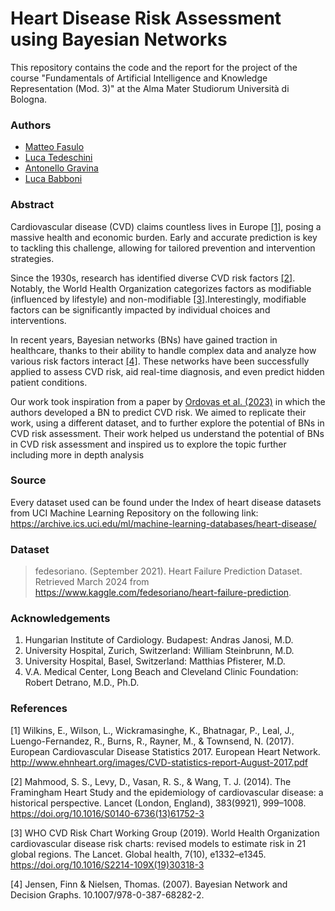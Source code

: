 # Heart Disease Risk Assessment using Bayesian Networks

This repository contains the code and the report for the project of the course "Fundamentals of Artificial Intelligence and Knowledge Representation (Mod. 3)" at the Alma Mater Studiorum Università di Bologna.

### Authors

- [Matteo Fasulo](https://github.com/MatteoFasulo)
- [Luca Tedeschini](https://github.com/LucaTedeschini)
- [Antonello Gravina](https://github.com/GravAnt)
- [Luca Babboni](https://github.com/ElektroDuck)

### Abstract

Cardiovascular disease (CVD) claims countless lives in Europe [[1]](#1), posing a massive health and economic burden. Early and accurate prediction is key to tackling this challenge, allowing for tailored prevention and intervention strategies.

Since the 1930s, research has identified diverse CVD risk factors [[2]](#2). Notably, the World Health Organization categorizes factors as modifiable (influenced by lifestyle) and non-modifiable [[3]](#3).Interestingly, modifiable factors can be significantly impacted by individual choices and interventions.

In recent years, Bayesian networks (BNs) have gained traction in healthcare, thanks to their ability to handle complex data and analyze how various risk factors interact [[4]](#4). These networks have been successfully applied to assess CVD risk, aid real-time diagnosis, and even predict hidden patient conditions.

Our work took inspiration from a paper by [Ordovas et al. (2023)](https://doi.org/10.1016/j.cmpb.2023.107405) in which the authors developed a BN to predict CVD risk. We aimed to replicate their work, using a different dataset, and to further explore the potential of BNs in CVD risk assessment. Their work helped us understand the potential of BNs in CVD risk assessment and inspired us to explore the topic further including more in depth analysis

### Source

Every dataset used can be found under the Index of heart disease datasets from UCI Machine Learning Repository on the following link: <https://archive.ics.uci.edu/ml/machine-learning-databases/heart-disease/>

### Dataset

>fedesoriano. (September 2021). Heart Failure Prediction Dataset. Retrieved March 2024 from <https://www.kaggle.com/fedesoriano/heart-failure-prediction>.

### Acknowledgements

1. Hungarian Institute of Cardiology. Budapest: Andras Janosi, M.D.
2. University Hospital, Zurich, Switzerland: William Steinbrunn, M.D.
3. University Hospital, Basel, Switzerland: Matthias Pfisterer, M.D.
4. V.A. Medical Center, Long Beach and Cleveland Clinic Foundation: Robert Detrano, M.D., Ph.D.

### References

<a id="1">[1]</a>
Wilkins, E., Wilson, L., Wickramasinghe, K., Bhatnagar, P., Leal, J., Luengo-Fernandez, R., Burns, R., Rayner, M., & Townsend, N. (2017). European Cardiovascular Disease Statistics 2017. European Heart Network. <http://www.ehnheart.org/images/CVD-statistics-report-August-2017.pdf>

<a id="2">[2]</a>
Mahmood, S. S., Levy, D., Vasan, R. S., & Wang, T. J. (2014). The Framingham Heart Study and the epidemiology of cardiovascular disease: a historical perspective. Lancet (London, England), 383(9921), 999–1008. <https://doi.org/10.1016/S0140-6736(13)61752-3>

<a id="3">[3]</a>
WHO CVD Risk Chart Working Group (2019). World Health Organization cardiovascular disease risk charts: revised models to estimate risk in 21 global regions. The Lancet. Global health, 7(10), e1332–e1345. <https://doi.org/10.1016/S2214-109X(19)30318-3>

<a id="4">[4]</a>
Jensen, Finn & Nielsen, Thomas. (2007). Bayesian Network and Decision Graphs. 10.1007/978-0-387-68282-2.
